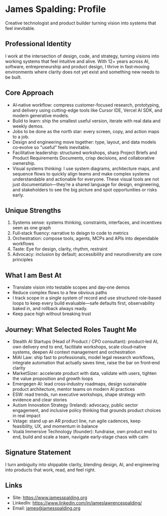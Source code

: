 # James Spalding: Profile

Creative technologist and product builder turning vision into systems that feel inevitable.

## Professional Identity
I work at the intersection of design, code, and strategy, turning visions into working systems that feel intuitive and alive. With 12+ years across AI, software, entrepreneurship and product design, I thrive in fast‑moving environments where clarity does not yet exist and something new needs to be built.

## Core Approach
- AI‑native workflow: compress customer-focused research, prototyping, and delivery using cutting-edge tools like Cursor IDE, Vercel AI SDK, and modern generative models.
- Build to learn: ship the smallest useful version, iterate with real data and weekly demos.
- Jobs to be done as the north star: every screen, copy, and action maps to a job.
- Design and engineering move together: type, layout, and data models co‑evolve so "useful" feels inevitable.
- Facilitative leadership: structured workshops, sharp Project Briefs and Product Requirements Documents, crisp decisions, and collaborative ownership.
- Visual systems thinking: I use system diagrams, architecture maps, and sequence flows to quickly align teams and make complex systems understandable and actionable for everyone. These visual tools are not just documentation—they’re a shared language for design, engineering, and stakeholders to see the big picture and spot opportunities or risks early.

## Unique Strengths
1. Systems sense: systems thinking, constraints, interfaces, and incentives seen as one graph  
2. Full‑stack fluency: narrative to deisgn to code to metrics  
3. Orchestration: compose tools, agents, MCPs and APIs into dependable workflows  
4. Taste: Eye for design, clarity, rhythm, restraint
5. Advocacy: inclusion by default; accessibility and neurodiversity are core principles 

## What I am Best At
- Translate vision into testable scopes and day‑one demos  
- Reduce complex flows to a few obvious paths  
- I track scope in a single system of record and use structured role-based loops to keep every build evaluable—safe defaults first, observability baked in, and rollback always ready.
- Keep pace high without breaking trust


## Journey: What Selected Roles Taught Me
- Stealth AI Startups (Head of Product / CPO consultant): product‑led AI, own delivery end to end, facilitate workshops, scale cloud‑native systems, deepen AI context management and orchestration
- MiAI Law: ship fast to professionals, model legal research workflows, integrate automation that actually saves time, raise the bar on front‑end clarity
- MarketSizer: accelerate product with data, validate with users, tighten the value proposition and growth loops
- Emergegen AI: lead cross‑industry roadmaps, design sustainable product architecture, mentor teams on modern AI practices
- ESW: read trends, run executive workshops, shape strategy with evidence and clear stories
- Autism Innovation Strategy (Ireland): advocacy, public sector engagement, and inclusive policy thinking that grounds product choices in real impact
- Vstage: stand up an AR product line, run agile cadences, keep feasibility, UX, and momentum in balance
- Voalá Immersive Technology (founder): fundraise, own product end to end, build and scale a team, navigate early‑stage chaos with calm

## Signature Statement
I turn ambiguity into shippable clarity, blending design, AI, and engineering into products that work, read, and feel right.

## Links
- Site: https://www.jamesspalding.org  
- LinkedIn: https://www.linkedin.com/in/jameslawrencespalding/  
- Email: james@jamesspalding.org
